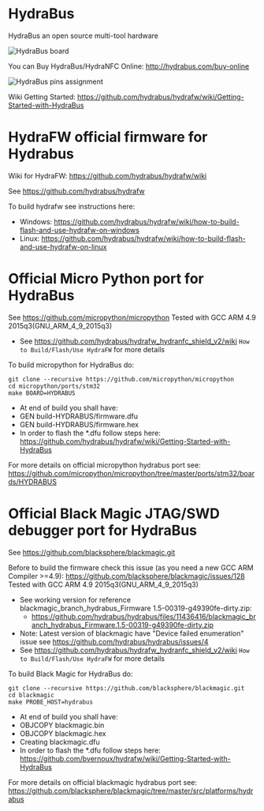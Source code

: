HydraBus
========

HydraBus an open source multi-tool hardware

![HydraBus board](HydraBus_board.jpg)

You can Buy HydraBus/HydraNFC Online: http://hydrabus.com/buy-online

![HydraBus pins assignment](HydraFW_Default_PinAssignment.png)

Wiki Getting Started: https://github.com/hydrabus/hydrafw/wiki/Getting-Started-with-HydraBus

HydraFW official firmware for Hydrabus
========

Wiki for HydraFW: https://github.com/hydrabus/hydrafw/wiki

See https://github.com/hydrabus/hydrafw

To build hydrafw see instructions here: 
* Windows: https://github.com/hydrabus/hydrafw/wiki/how-to-build-flash-and-use-hydrafw-on-windows
* Linux: https://github.com/hydrabus/hydrafw/wiki/how-to-build-flash-and-use-hydrafw-on-linux

Official Micro Python port for HydraBus
========
See https://github.com/micropython/micropython
Tested with GCC ARM 4.9 2015q3(GNU_ARM_4_9_2015q3) 
* See https://github.com/hydrabus/hydrafw_hydranfc_shield_v2/wiki `How to Build/Flash/Use HydraFW` for more details

To build micropython for HydraBus do:

    git clone --recursive https://github.com/micropython/micropython
    cd micropython/ports/stm32
    make BOARD=HYDRABUS

* At end of build you shall have:
 * GEN build-HYDRABUS/firmware.dfu
 * GEN build-HYDRABUS/firmware.hex
* In order to flash the *.dfu follow steps here: https://github.com/hydrabus/hydrafw/wiki/Getting-Started-with-HydraBus

For more details on official micropython hydrabus port see: https://github.com/micropython/micropython/tree/master/ports/stm32/boards/HYDRABUS

Official Black Magic JTAG/SWD debugger port for HydraBus
========
See https://github.com/blacksphere/blackmagic.git

Before to build the firmware check this issue (as you need a new GCC ARM Compiler >=4.9): https://github.com/blacksphere/blackmagic/issues/128
Tested with GCC ARM 4.9 2015q3(GNU_ARM_4_9_2015q3)
* See working version for reference blackmagic_branch_hydrabus_Firmware 1.5-00319-g49390fe-dirty.zip:
  * https://github.com/hydrabus/hydrabus/files/11436416/blackmagic_branch_hydrabus_Firmware.1.5-00319-g49390fe-dirty.zip
* Note: Latest version of blackmagic have "Device failed enumeration" issue see https://github.com/hydrabus/hydrabus/issues/4
* See https://github.com/hydrabus/hydrafw_hydranfc_shield_v2/wiki `How to Build/Flash/Use HydraFW` for more details

To build Black Magic for HydraBus do:

    git clone --recursive https://github.com/blacksphere/blackmagic.git
    cd blackmagic
    make PROBE_HOST=hydrabus

* At end of build you shall have:
 * OBJCOPY blackmagic.bin
 * OBJCOPY blackmagic.hex
 * Creating blackmagic.dfu
* In order to flash the *.dfu follow steps here: https://github.com/bvernoux/hydrafw/wiki/Getting-Started-with-HydraBus

For more details on official blackmagic hydrabus port see:
https://github.com/blacksphere/blackmagic/tree/master/src/platforms/hydrabus
